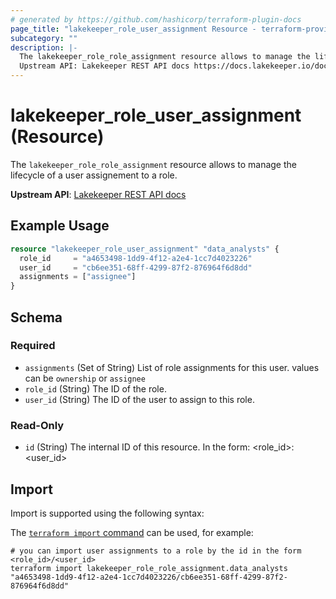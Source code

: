 ```yaml
---
# generated by https://github.com/hashicorp/terraform-plugin-docs
page_title: "lakekeeper_role_user_assignment Resource - terraform-provider-lakekeeper"
subcategory: ""
description: |-
  The lakekeeper_role_role_assignment resource allows to manage the lifecycle of a user assignement to a role.
  Upstream API: Lakekeeper REST API docs https://docs.lakekeeper.io/docs/nightly/api/management/#tag/permissions/operation/update_role_assignments
---
```


# lakekeeper_role_user_assignment (Resource)

The `lakekeeper_role_role_assignment` resource allows to manage the lifecycle of a user assignement to a role.

**Upstream API**: [Lakekeeper REST API docs](https://docs.lakekeeper.io/docs/nightly/api/management/#tag/permissions/operation/update_role_assignments)

## Example Usage

```terraform
resource "lakekeeper_role_user_assignment" "data_analysts" {
  role_id     = "a4653498-1dd9-4f12-a2e4-1cc7d4023226"
  user_id     = "cb6ee351-68ff-4299-87f2-876964f6d8dd"
  assignments = ["assignee"]
}
```

<!-- schema generated by tfplugindocs -->
## Schema

### Required

- `assignments` (Set of String) List of role assignments for this user. values can be `ownership` or `assignee`
- `role_id` (String) The ID of the role.
- `user_id` (String) The ID of the user to assign to this role.

### Read-Only

- `id` (String) The internal ID of this resource. In the form: <role_id>:<user_id>

## Import

Import is supported using the following syntax:

The [`terraform import` command](https://developer.hashicorp.com/terraform/cli/commands/import) can be used, for example:

```shell
# you can import user assignments to a role by the id in the form <role_id>/<user_id>
terraform import lakekeeper_role_role_assignment.data_analysts "a4653498-1dd9-4f12-a2e4-1cc7d4023226/cb6ee351-68ff-4299-87f2-876964f6d8dd"
```
